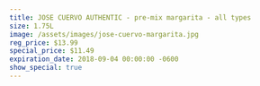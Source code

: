 ```yaml
---
title: JOSE CUERVO AUTHENTIC - pre-mix margarita - all types
size: 1.75L
image: /assets/images/jose-cuervo-margarita.jpg
reg_price: $13.99
special_price: $11.49
expiration_date: 2018-09-04 00:00:00 -0600
show_special: true
---
```



